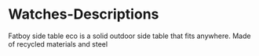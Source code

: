 # Watches-Descriptions
Fatboy side table eco is a solid outdoor side table that fits anywhere. Made of recycled materials and steel
